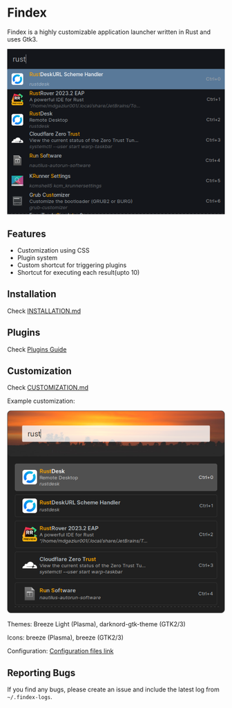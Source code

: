 # Findex

Findex is a highly customizable application launcher written in Rust and uses Gtk3.

![Screenshot](screenshot.png)

## Features

- Customization using CSS
- Plugin system
- Custom shortcut for triggering plugins
- Shortcut for executing each result(upto 10)

## Installation

Check [INSTALLATION.md](./INSTALLATION.md)

## Plugins

Check [Plugins Guide](crates/findex-plugin/README.md)

## Customization

Check [CUSTOMIZATION.md](./CUSTOMIZATION.md)

Example customization:

![Customized Screenshot](screenshot_customized.png)

Themes: Breeze Light (Plasma), darknord-gtk-theme (GTK2/3)

Icons: breeze (Plasma), breeze (GTK2/3)

Configuration: [Configuration files link](https://gist.github.com/mdgaziur/1d31a5db4b76693db614f553c0b036f0)

## Reporting Bugs
If you find any bugs, please create an issue and include the latest log from `~/.findex-logs`.
